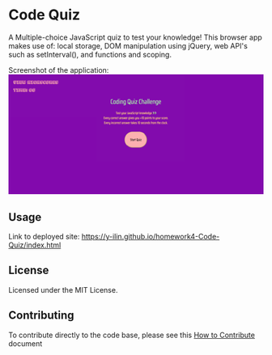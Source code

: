 # Code Quiz

A Multiple-choice JavaScript quiz to test your knowledge!
This browser app makes use of: local storage, DOM manipulation using jQuery, web API's such as setInterval(), and functions and scoping.

Screenshot of the application:
![Assigment Screenshot](./screenshot.png)

## Usage
Link to deployed site: https://y-ilin.github.io/homework4-Code-Quiz/index.html 

## License
Licensed under the MIT License.

## Contributing
To contribute directly to the code base, please see this [How to Contribute](https://github.com/Microsoft/vscode/wiki/How-to-Contribute) document
